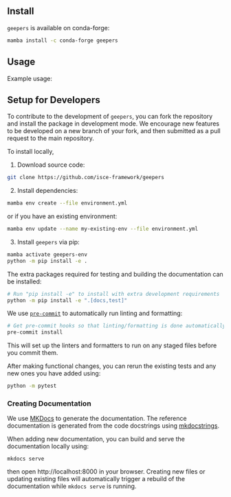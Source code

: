 ## Install


`geepers` is available on conda-forge:

```bash
mamba install -c conda-forge geepers
```


## Usage

Example usage:


## Setup for Developers

To contribute to the development of `geepers`, you can fork the repository and install the package in development mode.
We encourage new features to be developed on a new branch of your fork, and then submitted as a pull request to the main repository.

To install locally,

1. Download source code:
```bash
git clone https://github.com/isce-framework/geepers
```
2. Install dependencies:
```bash
mamba env create --file environment.yml
```

or if you have an existing environment:
```bash
mamba env update --name my-existing-env --file environment.yml
```

3. Install `geepers` via pip:
```bash
mamba activate geepers-env
python -m pip install -e .
```


The extra packages required for testing and building the documentation can be installed:
```bash
# Run "pip install -e" to install with extra development requirements
python -m pip install -e ".[docs,test]"
```

We use [`pre-commit`](https://pre-commit.com/) to automatically run linting and formatting:
```bash
# Get pre-commit hooks so that linting/formatting is done automatically
pre-commit install
```
This will set up the linters and formatters to run on any staged files before you commit them.

After making functional changes, you can rerun the existing tests and any new ones you have added using:
```bash
python -m pytest
```

### Creating Documentation

We use [MKDocs](https://www.mkdocs.org/) to generate the documentation.
The reference documentation is generated from the code docstrings using [mkdocstrings](mkdocstrings.github.io/).

When adding new documentation, you can build and serve the documentation locally using:

```
mkdocs serve
```
then open http://localhost:8000 in your browser.
Creating new files or updating existing files will automatically trigger a rebuild of the documentation while `mkdocs serve` is running.
